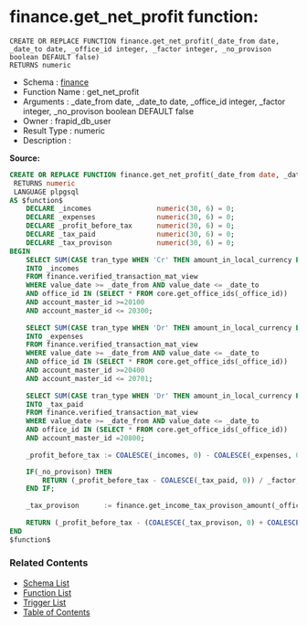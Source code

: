 # finance.get_net_profit function:

```plpgsql
CREATE OR REPLACE FUNCTION finance.get_net_profit(_date_from date, _date_to date, _office_id integer, _factor integer, _no_provison boolean DEFAULT false)
RETURNS numeric
```
* Schema : [finance](../../schemas/finance.md)
* Function Name : get_net_profit
* Arguments : _date_from date, _date_to date, _office_id integer, _factor integer, _no_provison boolean DEFAULT false
* Owner : frapid_db_user
* Result Type : numeric
* Description : 


**Source:**
```sql
CREATE OR REPLACE FUNCTION finance.get_net_profit(_date_from date, _date_to date, _office_id integer, _factor integer, _no_provison boolean DEFAULT false)
 RETURNS numeric
 LANGUAGE plpgsql
AS $function$
    DECLARE _incomes                numeric(30, 6) = 0;
    DECLARE _expenses               numeric(30, 6) = 0;
    DECLARE _profit_before_tax      numeric(30, 6) = 0;
    DECLARE _tax_paid               numeric(30, 6) = 0;
    DECLARE _tax_provison           numeric(30, 6) = 0;
BEGIN
    SELECT SUM(CASE tran_type WHEN 'Cr' THEN amount_in_local_currency ELSE amount_in_local_currency * -1 END)
    INTO _incomes
    FROM finance.verified_transaction_mat_view
    WHERE value_date >= _date_from AND value_date <= _date_to
    AND office_id IN (SELECT * FROM core.get_office_ids(_office_id))
    AND account_master_id >=20100
    AND account_master_id <= 20300;
    
    SELECT SUM(CASE tran_type WHEN 'Dr' THEN amount_in_local_currency ELSE amount_in_local_currency * -1 END)
    INTO _expenses
    FROM finance.verified_transaction_mat_view
    WHERE value_date >= _date_from AND value_date <= _date_to
    AND office_id IN (SELECT * FROM core.get_office_ids(_office_id))
    AND account_master_id >=20400
    AND account_master_id <= 20701;
    
    SELECT SUM(CASE tran_type WHEN 'Dr' THEN amount_in_local_currency ELSE amount_in_local_currency * -1 END)
    INTO _tax_paid
    FROM finance.verified_transaction_mat_view
    WHERE value_date >= _date_from AND value_date <= _date_to
    AND office_id IN (SELECT * FROM core.get_office_ids(_office_id))
    AND account_master_id =20800;
    
    _profit_before_tax := COALESCE(_incomes, 0) - COALESCE(_expenses, 0);

    IF(_no_provison) THEN
        RETURN (_profit_before_tax - COALESCE(_tax_paid, 0)) / _factor;
    END IF;
    
    _tax_provison      := finance.get_income_tax_provison_amount(_office_id, _profit_before_tax, COALESCE(_tax_paid, 0));
    
    RETURN (_profit_before_tax - (COALESCE(_tax_provison, 0) + COALESCE(_tax_paid, 0))) / _factor;
END
$function$

```

### Related Contents
* [Schema List](../../schemas.md)
* [Function List](../../functions.md)
* [Trigger List](../../triggers.md)
* [Table of Contents](../../README.md)

